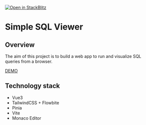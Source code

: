 [![Open in StackBlitz](https://developer.stackblitz.com/img/open_in_stackblitz.svg)](https://stackblitz.com/github/zv3/simple-sql-viewer)
# Simple SQL Viewer

## Overview 

The aim of this project is to build a web app to run and visualize SQL queries from a browser.

[DEMO](https://vue3-sql-viewer.netlify.com)

## Technology stack

- Vue3
- TailwindCSS + Flowbite
- Pinia
- Vite
- Monaco Editor
